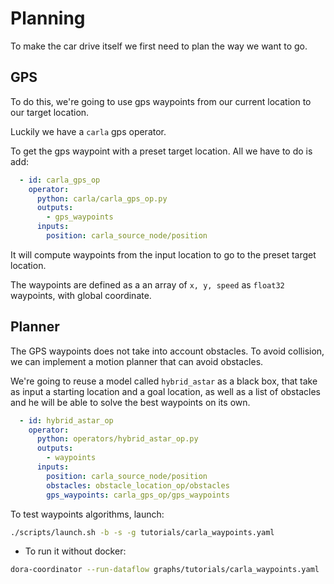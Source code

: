 # Planning

To make the car drive itself we first need to plan the way we want to go.

## GPS 

To do this, we're going to use gps waypoints from our current location to our target location.

Luckily we have a `carla` gps operator. 

To get the gps waypoint with a preset target location. All we have to do is add:

```yaml
  - id: carla_gps_op
    operator:
      python: carla/carla_gps_op.py
      outputs:
        - gps_waypoints
      inputs:
        position: carla_source_node/position
```

It will compute waypoints from the input location to go to the preset target location. 

The waypoints are defined as a an array of `x, y, speed` as `float32` waypoints, with global coordinate.

## Planner

The GPS waypoints does not take into account obstacles. To avoid collision, we can implement a motion planner that can avoid obstacles. 

We're going to reuse a model called `hybrid_astar` as a black box, that take as input a starting location and a goal location, as well as a list of obstacles and he will be able to solve the best waypoints on its own.

```yaml
  - id: hybrid_astar_op
    operator:
      python: operators/hybrid_astar_op.py
      outputs:
        - waypoints
      inputs:
        position: carla_source_node/position
        obstacles: obstacle_location_op/obstacles
        gps_waypoints: carla_gps_op/gps_waypoints
```

To test waypoints algorithms, launch:

```bash
./scripts/launch.sh -b -s -g tutorials/carla_waypoints.yaml
```

- To run it without docker:

```bash
dora-coordinator --run-dataflow graphs/tutorials/carla_waypoints.yaml
```
